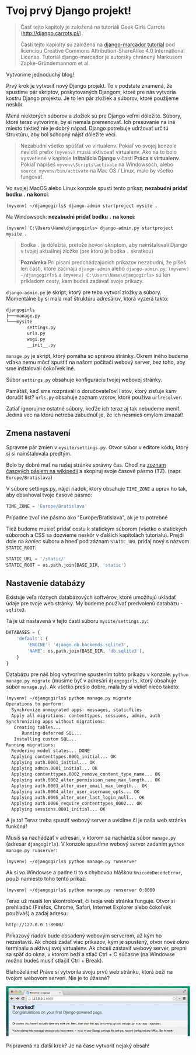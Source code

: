 # Tvoj prvý Django projekt!

> Časť tejto kapitoly je založená na tutoriáli Geek Girls Carrots (http://django.carrots.pl/).
>
> Časti tejto kapiolty sú založená na [django-marcador tutorial][1] pod licenciou Creative Commons Attribution-ShareAlike 4.0 International License. Tutoriál django-marcador je autorsky chránený Markusom Zapke-Gründemannom et al.

 [1]: http://django-marcador.keimlink.de/

Vytvoríme jednoduchý blog!

Prvý krok je vytvoriť nový Django projekt. To v podstate znamená, že spustíme pár skriptov, poskytovaných Djangom, ktoré pre nás vytvoria kostru Django projektu. Je to len pár zložiek a súborov, ktoré použijeme neskôr.

Mená niektorých súborov a zložiek sú pre Django veľmi dôležité. Súbory, ktoré teraz vytvoríme, by si nemala premenovať. Ich presúvanie na iné miesto taktiež nie je dobrý nápad. Django potrebuje udržovať určitú štruktúru, aby bol schopný nájsť dôležité veci.

> Nezabudni všetko spúšťať vo virtualenv. Pokiaľ vo svojej konzole nevidíš prefix `(myvenv)` musíš aktivovať virtualenv. Ako na to bolo vysvetlené v kapitole **Inštalácia Django** v časti **Práca s virtualenv**. Pokiaľ napíšeš `myvenv\Scripts\activate` na Windowsoch, alebo `source myvenv/bin/activate` na Mac OS / Linux, malo by všetko fungovať.

Vo svojej MacOS alebo Linux konzole spusti tento príkaz; **nezabudni pridať bodku `.` na konci**:

```
(myvenv) ~/djangogirls$ django-admin startproject mysite .
```

Na Windowsoch: **nezabudni pridať bodku `.` na konci**:

```
(myvenv) C:\Users\Name\djangogirls> django-admin.py startproject mysite .
```

> Bodka `.` je dôležitá, pretože hovorí skriptom, aby nainštalovali Django v tvojej aktuálnej zložke (pre ktorú je bodka `.` skratkou)
>
> **Poznámka** Pri písaní predchádzajúcich príkazov nezabudni, že píšeš len časti, ktoré začínajú `django-admin` alebo `django-admin.py`. `(myvenv) ~/djangogirls$` a `(myvenv) C:\Users\Name\djangogirls>` sú len príkladom cesty, kam budeš zadávať svoje príkazy.

`django-admin.py` je skript, ktorý pre teba vytvorí zložky a súbory. Momentálne by si mala mať štruktúru adresárov, ktorá vyzerá takto:

```
djangogirls
├───manage.py
└───mysite
        settings.py
        urls.py
        wsgi.py
        __init__.py
```

`manage.py` je skript, ktorý pomáha so správou stránky. Okrem iného budeme vďaka nemu môcť spustiť na našom počítači webový server, bez toho, aby sme inštalovali čokoľvek iné.

Súbor `settings.py` obsahuje konfiguráciu tvojej webovej stránky.

Pamätáš, keď sme rozprávali o doručovateľovi listov, ktorý zisťuje kam doručiť list? `urls.py` obsahuje zoznam vzorov, ktoré používa `urlresolver`.

Zatiaľ ignorujme ostatné súbory, keďže ich teraz aj tak nebudeme meniť. Jediná vec na ktorú netreba zabudnúť je, že ich nesmieš omylom zmazať!

## Zmena nastavení

Spravme pár zmien v `mysite/settings.py`. Otvor súbor v editore kódu, ktorý si si nainštalovala predtým.

Bolo by dobré mať na našej stránke správny čas. Choď na [zoznam časových pásiem na wikipedii][2] a skopíruj svoje časové pásmo (TZ). (napr. `Europe/Bratislava`)

 [2]: http://en.wikipedia.org/wiki/List_of_tz_database_time_zones

V súbore settings.py, nájdi riadok, ktorý obsahuje `TIME_ZONE` a uprav ho tak, aby obsahoval tvoje časové pásmo:

```python
TIME_ZONE = 'Europe/Bratislava'
```

Prípadne zvoľ iné pásmo ako "Europe/Bratislava", ak je to potrebné

Tiež budeme musieť pridať cestu k statickým súborom (všetko o statických súboroch a CSS sa dozvieme neskôr v ďalších kapitolách tutorialu). Prejdi dole na *koniec* súboru a hneď pod záznam `STATIC_URL` pridaj nový s názvom `STATIC_ROOT`:

```python
STATIC_URL = '/static/'
STATIC_ROOT = os.path.join(BASE_DIR, 'static')
```

## Nastavenie databázy

Existuje veľa rôznych databázových softvérov, ktoré umožňujú ukladať údaje pre tvoje web stránky. My budeme používať predvolenú databázu - `sqlite3`.

Tá je už nastavená v tejto časti súboru `mysite/settings.py`:

```python
DATABASES = {
    'default': {
        'ENGINE': 'django.db.backends.sqlite3',
        'NAME': os.path.join(BASE_DIR, 'db.sqlite3'),
    }
}
```

Databázu pre náš blog vytvoríme spustením tohto príkazu v konzole: `python manage.py migrate` (musíme byť v adresári `djangogirls`, ktorý obsahuje súbor `manage.py`). Ak všetko prešlo dobre, mala by si vidieť niečo takéto:

```
(myvenv) ~/djangogirls$ python manage.py migrate
Operations to perform:
  Synchronize unmigrated apps: messages, staticfiles
  Apply all migrations: contenttypes, sessions, admin, auth
Synchronizing apps without migrations:
   Creating tables...
      Running deferred SQL...
   Installing custom SQL...
Running migrations:
  Rendering model states... DONE
  Applying contenttypes.0001_initial... OK
  Applying auth.0001_initial... OK
  Applying admin.0001_initial... OK
  Applying contenttypes.0002_remove_content_type_name... OK
  Applying auth.0002_alter_permission_name_max_length... OK
  Applying auth.0003_alter_user_email_max_length... OK
  Applying auth.0004_alter_user_username_opts... OK
  Applying auth.0005_alter_user_last_login_null... OK
  Applying auth.0006_require_contenttypes_0002... OK
  Applying sessions.0001_initial... OK
```

A je to! Teraz treba spustiť webový server a uvidíme či je naša web stránka funkčná!

Musíš sa nachádzať v adresári, v ktorom sa nachádza súbor `manage.py` (adresár `djangogirls`). V konzole spustíme webový server zadaním `python manage.py runserver`:

```
(myvenv) ~/djangogirls$ python manage.py runserver
```

Ak si vo Windowse a padne ti to s chybovou hláškou `UnicodeDecodeError`, použi namiesto toho tento príkaz:

```
(myvenv) ~/djangogirls$ python manage.py runserver 0:8000
```

Teraz už musíš len skontrolovať, či tvoja web stránka funguje. Otvor si prehliadač (Firefox, Chrome, Safari, Internet Explorer alebo čokoľvek používaš) a zadaj adresu:

```
http://127.0.0.1:8000/
```

Príkazový riadok bude obsadený webovým serverom, až kým ho nezastavíš. Ak chceš zadať viac príkazov, kým je spustený, otvor nové okno terminálu a aktivuj svoj virtualenv. Ak chceš zastaviť webový server, prepni sa späť do okna, v ktorom beží a stlač Ctrl + C súčasne (na Windowse možno budeš musiť stlačiť Ctrl + Break).

Blahoželáme! Práve si vytvorila svoju prvú web stránku, ktorá beží na tvojom webovom serveri. Nie je to úžasné?

![Fungovalo to!][3]

 [3]: images/it_worked2.png

Pripravená na ďalší krok? Je na čase vytvoriť nejaký obsah!
